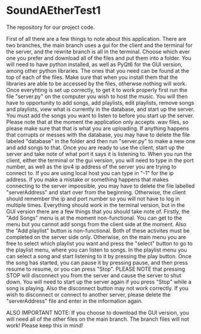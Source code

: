 # SoundAEtherTest1
The repository for our project code.

First of all there are a few things to note about this application. There are two branches, the main branch uses a gui for the client and the terminal for the server, and the rewrite branch is all in the terminal. Choose which ever one you prefer and download all of the files and put them into a folder. You will need to have python installed, as well as PyQt6 for the GUI version, among other python libraries. The ones that you need can be found at the top of each of the files. Make sure that when you install them that the libraries are able to be accessed by the files, otherwse nothing will work. Once everyhting is set up correctly, to get it to work properly first run the file "server.py" on the computer you wish to host the music. You will then have to opportunity to add songs, add playlists, edit playlists, remove songs and playlists, view what is currently in the database, and start up the server. You must add the songs you want to listen to before you start up the server. Please note that at the moment the application only accepts .wav files, so please make sure that that is what you are uploading. If anything happens that corrupts or messes with the database, you may have to delete the file labeled "database" in the folder and then run "server.py" to make a new one and add songs to that. Once you are ready to use the client, start up the server and take note of what port it says it is listening to. When you run the client, either the terminal or the gui version, you will need to type in the port number, as well as the ipv4 ip address of the server you are trying to connect to. If you are using local host you can type in "-1" for the ip address. If you make a mistake or something happens that makes connecting to the server impossible, you may have to delete the file labelled "serverAddress" and start over from the beginning. Otherwise, the client should remember the ip and port number so you will not have to log in multiple times. Everything should work in the terminal version, but in the GUI version there are a few things that you should take note of. Firstly, the "Add Songs" menu is at the moment non-functional. You can get to the menu but you cannot add songs from the client side at the moment. Also the "Add playlist" button is non-functional. Both of these activites must be completed on the server side only. Otherwise, on the main menu you are free to select which playlist you want and press the "select" button to go to the playlist menu, where you can listen to songs. In the playlist menu you can select a song and start listening to it by pressing the play button. Once the song has started, you can pause it by pressing pause, and then press resume to resume, or you can press "Stop". PLEASE NOTE that pressing STOP will disconnect you from the server and cause the server to shut down. You will need to start up the server again if you press "Stop" while a song is playing. Also the disconnect button may not work correctly. If you wish to disconnect or connect to another server, please delete the "serverAddress" file and enter in the information again. 

ALSO IMPORTANT NOTE: If you choose to download the GUI version, you will need all of the other files on the main branch. The branch files will not work! Please keep this in mind!
